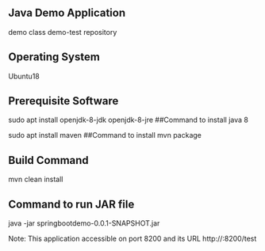## Java Demo Application 
demo class
demo-test repository 

## Operating System
Ubuntu18

## Prerequisite Software
sudo apt install openjdk-8-jdk openjdk-8-jre   ##Command to install java 8

sudo apt install maven  ##Command to install mvn package

## Build Command
 mvn clean install


## Command to run JAR file
java -jar springbootdemo-0.0.1-SNAPSHOT.jar



Note: This application accessible on port 8200 and its URL http://<IP-Address>:8200/test
